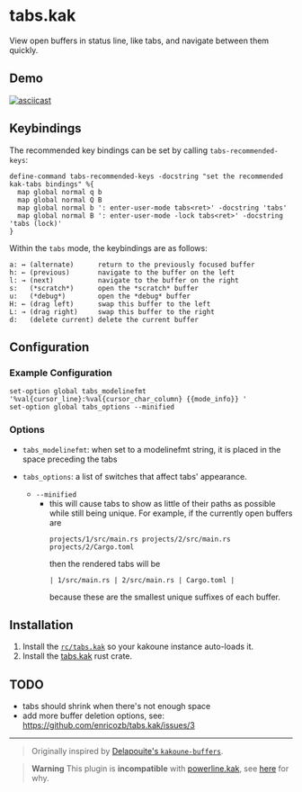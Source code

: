 # tabs.kak

View open buffers in status line, like tabs, and navigate between them quickly.

## Demo
[![asciicast](https://asciinema.org/a/uAg0yrrrafPQVCowu23ISqRUp.svg)](https://asciinema.org/a/uAg0yrrrafPQVCowu23ISqRUp)

## Keybindings
The recommended key bindings can be set by calling `tabs-recommended-keys`:
```
define-command tabs-recommended-keys -docstring "set the recommended kak-tabs bindings" %{
  map global normal q b
  map global normal Q B
  map global normal b ': enter-user-mode tabs<ret>' -docstring 'tabs'
  map global normal B ': enter-user-mode -lock tabs<ret>' -docstring 'tabs (lock)'
}
```
Within the `tabs` mode, the keybindings are as follows:
```
a: ↔ (alternate)      return to the previously focused buffer
h: ← (previous)       navigate to the buffer on the left
l: → (next)           navigate to the buffer on the right
s:   (*scratch*)      open the *scratch* buffer
u:   (*debug*)        open the *debug* buffer
H: ← (drag left)      swap this buffer to the left
L: → (drag right)     swap this buffer to the right
d:   (delete current) delete the current buffer
```

## Configuration

### Example Configuration
```kak
set-option global tabs_modelinefmt '%val{cursor_line}:%val{cursor_char_column} {{mode_info}} '
set-option global tabs_options --minified
```

### Options

- `tabs_modelinefmt`: when set to a modelinefmt string, it is placed in the space preceding the tabs

- `tabs_options`: a list of switches that affect tabs' appearance.
  - `--minified`
    - this will cause tabs to show as little of their paths as possible while still being unique. For example, if the currently open buffers are
      ```
      projects/1/src/main.rs projects/2/src/main.rs projects/2/Cargo.toml
      ```
      then the rendered tabs will be
      ```
      | 1/src/main.rs | 2/src/main.rs | Cargo.toml |
      ```
      because these are the smallest unique suffixes of each buffer.

## Installation
1. Install the [`rc/tabs.kak`](./rc/tabs.kak) so your kakoune instance auto-loads it.
2. Install the [tabs.kak](https://crates.io/crates/kak-tabs) rust crate.

## TODO
- tabs should shrink when there's not enough space
- add more buffer deletion options, see: <https://github.com/enricozb/tabs.kak/issues/3>

<hr>

> Originally inspired by [Delapouite's `kakoune-buffers`][1].

> **Warning**
> This plugin is **incompatible** with [powerline.kak][2], see [here][3] for why.


[1]: https://github.com/Delapouite/kakoune-buffers/
[2]: https://github.com/andreyorst/powerline.kak
[3]: https://github.com/enricozb/tabs.kak/issues/1#issuecomment-737410152
